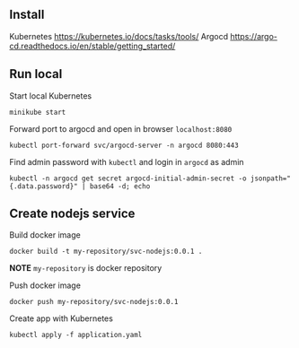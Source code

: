 ## Install


Kubernetes
https://kubernetes.io/docs/tasks/tools/
Argocd
https://argo-cd.readthedocs.io/en/stable/getting_started/


## Run local


Start local Kubernetes
```
minikube start
```


Forward port to argocd and open in browser `localhost:8080`
```
kubectl port-forward svc/argocd-server -n argocd 8080:443
```


Find admin password with `kubectl` and login in `argocd` as admin
```
kubectl -n argocd get secret argocd-initial-admin-secret -o jsonpath="{.data.password}" | base64 -d; echo
```


## Create nodejs service


Build docker image
```
docker build -t my-repository/svc-nodejs:0.0.1 .
```
**NOTE**
`my-repository` is docker repository


Push docker image
```
docker push my-repository/svc-nodejs:0.0.1
```


Create app with Kubernetes
```
kubectl apply -f application.yaml 
```